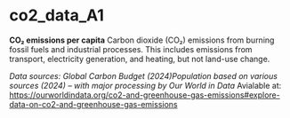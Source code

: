 # co2_data_A1
**CO₂ emissions per capita** 
Carbon dioxide (CO₂) emissions from burning fossil fuels and industrial processes. This includes emissions from transport, electricity generation, and heating, but not land-use change.  

_Data sources: Global Carbon Budget (2024)Population based on various sources (2024) – with major processing by Our World in Data_
Avialable at: https://ourworldindata.org/co2-and-greenhouse-gas-emissions#explore-data-on-co2-and-greenhouse-gas-emissions
